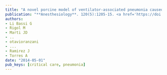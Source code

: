```yaml
---
title: "A novel porcine model of ventilator-associated pneumonia caused by oropharyngeal challenge with Pseudomonas aeruginosa"
publication: "**Anesthesiology**. 120(5):1205-15. <a href='https://doi.org/10.1097/aln.0000000000000222' target='_blank' rel='noopener noreferrer'>10.1097/aln.0000000000000222</a>"
authors:
- Li Bassi G
- Rigol M
- Marti JD
- ..
- otavioranzani
- ...
- Ramirez J
- Torres A
date: "2014-05-01"
pub_keys: [critical care, pneumonia]
---
```

